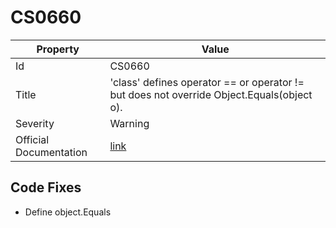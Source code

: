 # CS0660

| Property               | Value                                                                                          |
| ---------------------- | ---------------------------------------------------------------------------------------------- |
| Id                     | CS0660                                                                                         |
| Title                  | 'class' defines operator == or operator \!= but does not override Object\.Equals\(object o\)\. |
| Severity               | Warning                                                                                        |
| Official Documentation | [link](http://docs.microsoft.com/en-us/dotnet/csharp/misc/cs0660)                              |

## Code Fixes

* Define object\.Equals
